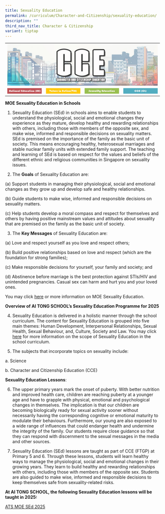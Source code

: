 ```yaml
---
title: Sexuality Education
permalink: /curriculum/Character-and-Citizenship/sexuality-education/
description: ""
third_nav_title: Character & Citizenship
variant: tiptap
---
```

<table style="minWidth: 100px">
<colgroup>
<col>
<col>
<col>
<col>
</colgroup>
<tbody>
<tr>
<td rowspan="1" colspan="4">
<div class="isomer-image-wrapper">
<img style="width:100%" height="auto" width="100%" src="/images/ATS_CCE.jpeg">
</div>
</td>
</tr>
<tr>
<td rowspan="1" colspan="1"><a class="isomer-image-wrapper" href="https://www.aitong.moe.edu.sg/curriculum/Character-and-Citizenship/national-education/"><img style="width:100%" height="auto" width="100%" src="/images/NE.jpeg"></a>
</td>
<td rowspan="1" colspan="1"><a class="isomer-image-wrapper" href="https://www.aitong.moe.edu.sg/curriculum/Character-and-Citizenship/via/"><img style="width:100%" height="auto" width="100%" src="/images/VIA.jpeg"></a>
</td>
<td rowspan="1" colspan="1"><a class="isomer-image-wrapper" href="https://www.aitong.moe.edu.sg/curriculum/Character-and-Citizenship/sexuality-education/"><img style="width:100%" height="auto" width="100%" src="/images/SE.jpeg"></a>
</td>
<td rowspan="1" colspan="1"><a class="isomer-image-wrapper" href="https://www.aitong.moe.edu.sg/curriculum/Character-and-Citizenship/cce-cl/"><img style="width:100%" height="auto" width="100%" src="/images/CCECL.jpeg"></a>
</td>
</tr>
</tbody>
</table>
<p><strong>MOE Sexuality Education in Schools</strong>
</p>
<ol>
<li>
<p>Sexuality Education (SEd) in schools aims to enable students to understand
the physiological, social and emotional changes they experience as they
mature, develop healthy and rewarding relationships with others, including
those with members of the opposite sex, and make wise, informed and responsible
decisions on sexuality matters. SEd is premised on the importance of the
family as the basic unit of society. This means encouraging healthy, heterosexual
marriages and stable nuclear family units with extended family support.
The teaching and learning of SEd is based on respect for the values and
beliefs of the different ethnic and religious communities in Singapore
on sexuality issues.</p>
</li>
<li>
<p>The <strong>Goals</strong> of Sexuality Education are:</p>
</li>
</ol>
<p>(a) Support students in managing their physiological, social and emotional
changes as they grow up and develop safe and healthy relationships.</p>
<p>(b) Guide students to make wise, informed and responsible decisions on
sexuality matters.</p>
<p>(c) Help students develop a moral compass and respect for themselves and
others by having positive mainstream values and attitudes about sexuality
that are premised on the family as the basic unit of society.</p>
<ol start="3" data-tight="true" class="tight">
<li>
<p>The <strong>Key Messages</strong> of Sexuality Education are:</p>
</li>
</ol>
<p>(a) Love and respect yourself as you love and respect others;</p>
<p>(b) Build positive relationships based on love and respect (which are
the foundation for strong families);</p>
<p>(c) Make responsible decisions for yourself, your family and society;
and</p>
<p>(d) Abstinence before marriage is the best protection against STIs/HIV
and unintended pregnancies. Casual sex can harm and hurt you and your loved
ones.</p>
<p>You may click <a href="https://go.gov.sg/moe-sexuality-education" rel="noopener noreferrer nofollow" target="_blank">here</a> or
more information on MOE Sexuality Education.</p>
<p><strong>Overview of AI TONG SCHOOL’s Sexuality Education Programme for 2025</strong>
</p>
<ol start="4">
<li>
<p>Sexuality Education is delivered in a holistic manner through the school
curriculum. The content for Sexuality Education is grouped into five main
themes: Human Development, Interpersonal Relationships, Sexual Health,
Sexual Behaviour, and, Culture, Society and Law. You may click <a href="https://go.gov.sg/moe-sexuality-education-scope" rel="noopener noreferrer nofollow" target="_blank">here</a> for
more information on the scope of Sexuality Education in the school curriculum.</p>
</li>
<li>
<p>The subjects that incorporate topics on sexuality include:</p>
</li>
</ol>
<p>a. Science</p>
<p>b. Character and Citizenship Education (CCE)</p>
<p><strong>Sexuality Education Lessons</strong>:</p>
<ol start="6" data-tight="true" class="tight">
<li>
<p>The upper primary years mark the onset of puberty. With better nutrition
and improved health care, children are reaching puberty at a younger age
and have to grapple with physical, emotional and psychological changes
in themselves. The implication is that our children are becoming biologically
ready for sexual activity sooner without necessarily having the corresponding
cognitive or emotional maturity to modulate their behaviours. Furthermore,
our young are also exposed to a wide range of influences that could endanger
health and undermine the integrity of the family. Our students require
close guidance so that they can respond with discernment to the sexual
messages in the media and other sources.</p>
</li>
<li>
<p>Sexuality Education (SEd) lessons are taught as part of CCE (FTGP) at
Primary 5 and 6. Through these lessons, students will learn healthy ways
to manage the physiological, social and emotional changes in their growing
years. They learn to build healthy and rewarding relationships with others,
including those with members of the opposite sex. Students are also guided
to make wise, informed and responsible decisions to keep themselves safe
from sexuality-related risks.</p>
</li>
</ol>
<p><strong>At AI TONG SCHOOL, the following Sexuality Education lessons will be taught in 2025:</strong>
</p>
<p><a href="/files/ATS_MOE_SEd_2025.pdf" rel="noopener nofollow" target="_blank">ATS MOE SEd 2025</a>
</p>